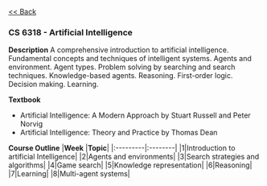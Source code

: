 [<< Back](../ReadMe.md)

### CS 6318 - Artificial Intelligence

**Description**
A comprehensive introduction to artificial intelligence. Fundamental concepts and techniques of intelligent systems. Agents and environment. Agent types. Problem solving by searching and search techniques. Knowledge-based agents. Reasoning. First-order logic. Decision making. Learning.

**Textbook**
- Artificial Intelligence: A Modern Approach by Stuart Russell and Peter Norvig
- Artificial Intelligence: Theory and Practice by Thomas Dean 

**Course Outline**
|**Week**  |**Topic**|
|:---------|:--------|
|1|Introduction to artificial Intelligence|
|2|Agents and environments|
|3|Search strategies and algorithms|
|4|Game search|
|5|Knowledge representation|
|6|Reasoning|
|7|Learning|
|8|Multi-agent systems|